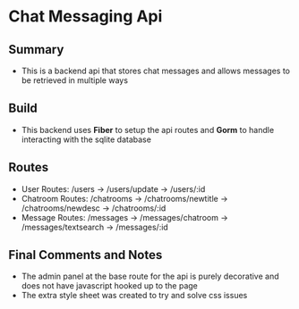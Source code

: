 # Chat Messaging Api

## Summary

- This is a backend api that stores chat messages and allows messages to be retrieved in multiple ways

## Build

- This backend uses **Fiber** to setup the api routes and **Gorm** to handle interacting with the sqlite database

## Routes

- User Routes: /users -> /users/update -> /users/:id
- Chatroom Routes: /chatrooms -> /chatrooms/newtitle -> /chatrooms/newdesc -> /chatrooms/:id
- Message Routes: /messages -> /messages/chatroom -> /messages/textsearch -> /messages/:id

## Final Comments and Notes

- The admin panel at the base route for the api is purely decorative and does not have javascript hooked up to the page
- The extra style sheet was created to try and solve css issues
